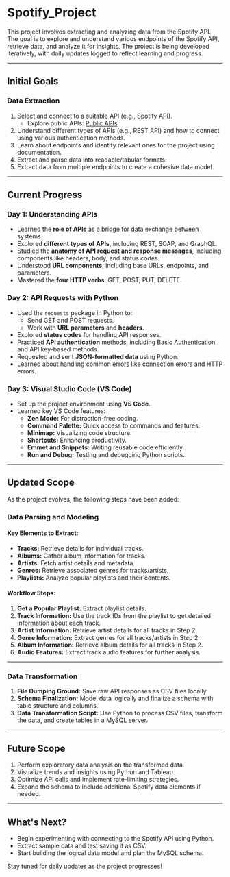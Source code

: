 # Spotify_Project

This project involves extracting and analyzing data from the Spotify API. The goal is to explore and understand various endpoints of the Spotify API, retrieve data, and analyze it for insights. The project is being developed iteratively, with daily updates logged to reflect learning and progress.

---

## **Initial Goals**

### **Data Extraction**
1. Select and connect to a suitable API (e.g., Spotify API).  
   - Explore public APIs: [Public APIs](https://github.com/public-apis/public-apis).  
2. Understand different types of APIs (e.g., REST API) and how to connect using various authentication methods.  
3. Learn about endpoints and identify relevant ones for the project using documentation.  
4. Extract and parse data into readable/tabular formats.  
5. Extract data from multiple endpoints to create a cohesive data model.

---

## **Current Progress**

### **Day 1: Understanding APIs**
- Learned the **role of APIs** as a bridge for data exchange between systems.  
- Explored **different types of APIs**, including REST, SOAP, and GraphQL.  
- Studied the **anatomy of API request and response messages**, including components like headers, body, and status codes.  
- Understood **URL components**, including base URLs, endpoints, and parameters.  
- Mastered the **four HTTP verbs**: GET, POST, PUT, DELETE.  

### **Day 2: API Requests with Python**
- Used the `requests` package in Python to:  
  - Send GET and POST requests.  
  - Work with **URL parameters** and **headers**.  
- Explored **status codes** for handling API responses.  
- Practiced **API authentication** methods, including Basic Authentication and API key-based methods.  
- Requested and sent **JSON-formatted data** using Python.  
- Learned about handling common errors like connection errors and HTTP errors.  

### **Day 3: Visual Studio Code (VS Code)**
- Set up the project environment using **VS Code**.  
- Learned key VS Code features:  
  - **Zen Mode:** For distraction-free coding.  
  - **Command Palette:** Quick access to commands and features.  
  - **Minimap:** Visualizing code structure.  
  - **Shortcuts:** Enhancing productivity.  
  - **Emmet and Snippets:** Writing reusable code efficiently.  
  - **Run and Debug:** Testing and debugging Python scripts.  

---

## **Updated Scope**
As the project evolves, the following steps have been added:

### **Data Parsing and Modeling**
#### **Key Elements to Extract:**
- **Tracks:** Retrieve details for individual tracks.  
- **Albums:** Gather album information for tracks.  
- **Artists:** Fetch artist details and metadata.  
- **Genres:** Retrieve associated genres for tracks/artists.  
- **Playlists:** Analyze popular playlists and their contents.

#### **Workflow Steps:**
1. **Get a Popular Playlist:** Extract playlist details.  
2. **Track Information:** Use the track IDs from the playlist to get detailed information about each track.  
3. **Artist Information:** Retrieve artist details for all tracks in Step 2.  
4. **Genre Information:** Extract genres for all tracks/artists in Step 2.  
5. **Album Information:** Retrieve album details for all tracks in Step 2.  
6. **Audio Features:** Extract track audio features for further analysis.  

---

### **Data Transformation**
1. **File Dumping Ground:** Save raw API responses as CSV files locally.  
2. **Schema Finalization:** Model data logically and finalize a schema with table structure and columns.  
3. **Data Transformation Script:** Use Python to process CSV files, transform the data, and create tables in a MySQL server.  

---

## **Future Scope**
1. Perform exploratory data analysis on the transformed data.  
2. Visualize trends and insights using Python and Tableau.  
3. Optimize API calls and implement rate-limiting strategies.  
4. Expand the schema to include additional Spotify data elements if needed.  

---

## **What's Next?**
- Begin experimenting with connecting to the Spotify API using Python.  
- Extract sample data and test saving it as CSV.  
- Start building the logical data model and plan the MySQL schema.

Stay tuned for daily updates as the project progresses!
